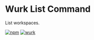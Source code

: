 # Wurk List Command

List workspaces.

[![npm](https://img.shields.io/npm/v/@wurk/command-list?label=NPM)](https://www.npmjs.com/package/@wurk/command-list)
[![wurk](https://img.shields.io/npm/v/wurk?label=Wurk&color=purple)](https://www.npmjs.com/package/wurk)
